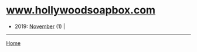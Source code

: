 # www.hollywoodsoapbox.com

  * 2019: 
      [November](./www-hollywoodsoapbox-com-2019-11.md) (1) | 

----

[Home](../)

